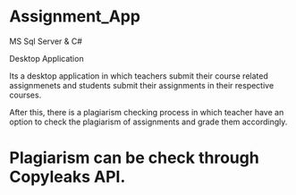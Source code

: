 # Assignment_App

MS Sql Server & C#

Desktop Application

Its a desktop application in which teachers submit their course related assignmenets
and students submit their assignments in their respective courses.

After this, there is a plagiarism checking process in which teacher have an option to check
the plagiarism of assignments and grade them accordingly.

# Plagiarism can be check through Copyleaks API.
